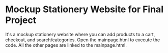 # Mockup Stationery Website for Final Project

It's a mockup stationery website where you can add products to a cart, checkout, and search/categories.
Open the mainpage.html to execute the code. All the other pages are linked to the mainpage.html.
